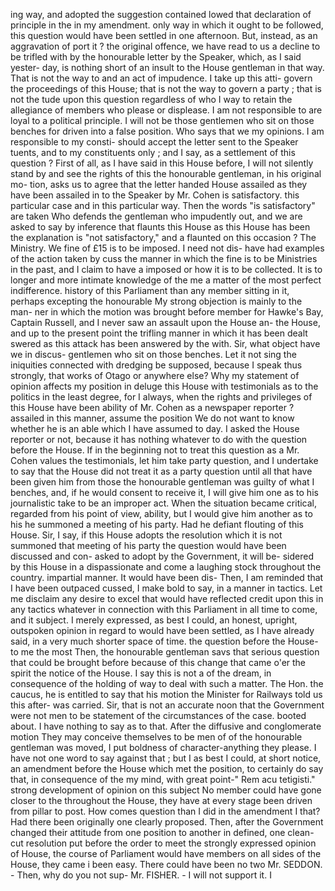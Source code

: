 ing way, and adopted the suggestion contained lowed that declaration of principle in the in my amendment. only way in which it ought to be followed, this question would have been settled in one afternoon. But, instead, as an aggravation of port it ? the original offence, we have read to us a decline to be trifled with by the honourable letter by the Speaker, which, as I said yester- day, is nothing short of an insult to the House gentleman in that way. That is not the way to and an act of impudence. I take up this atti- govern the proceedings of this House; that is not the way to govern a party ; that is not the tude upon this question regardless of who I way to retain the allegiance of members who please or displease. I am not responsible to are loyal to a political principle. I will not be those gentlemen who sit on those benches for driven into a false position. Who says that we my opinions. I am responsible to my consti- should accept the letter sent to the Speaker tuents, and to my constituents only ; and I say, as a settlement of this question ? First of all, as I have said in this House before, I will not silently stand by and see the rights of this the honourable gentleman, in his original mo- tion, asks us to agree that the letter handed House assailed as they have been assailed in to the Speaker by Mr. Cohen is satisfactory. this particular case and in this particular way. Then the words "is satisfactory" are taken Who defends the gentleman who impudently out, and we are asked to say by inference that flaunts this House as this House has been the explanation is "not satisfactory," and a flaunted on this occasion ? The Ministry. We fine of £15 is to be imposed. I need not dis- have had examples of the action taken by cuss the manner in which the fine is to be Ministries in the past, and I claim to have a imposed or how it is to be collected. It is to longer and more intimate knowledge of the me a matter of the most perfect indifference. history of this Parliament than any member sitting in it, perhaps excepting the honourable My strong objection is mainly to the man- ner in which the motion was brought before member for Hawke's Bay, Captain Russell, and I never saw an assault upon the House an- the House, and up to the present point the trifling manner in which it has been dealt swered as this attack has been answered by the with. Sir, what object have we in discus- gentlemen who sit on those benches. Let it not sing the iniquities connected with dredging be supposed, because I speak thus strongly, that works of Otago or anywhere else? Why my statement of opinion affects my position in deluge this House with testimonials as to the politics in the least degree, for I always, when the rights and privileges of this House have been ability of Mr. Cohen as a newspaper reporter ? assailed in this manner, assume the position We do not want to know whether he is an able which I have assumed to day. I asked the House reporter or not, because it has nothing whatever to do with the question before the House. If in the beginning not to treat this question as a Mr. Cohen values the testimonials, let him take party question, and I undertake to say that the House did not treat it as a party question until all that have been given him from those the honourable gentleman was guilty of what I benches, and, if he would consent to receive it, I will give him one as to his journalistic take to be an improper act. When the situation became critical, regarded from his point of view, ability, but I would give him another as to his he summoned a meeting of his party. Had he defiant flouting of this House. Sir, I say, if this House adopts the resolution which it is not summoned that meeting of his party the question would have been discussed and con- asked to adopt by the Government, it will be- sidered by this House in a dispassionate and come a laughing stock throughout the country. impartial manner. It would have been dis- Then, I am reminded that I have been outpaced cussed, I make bold to say, in a manner in tactics. Let me disclaim any desire to excel that would have reflected credit upon this in any tactics whatever in connection with this Parliament in all time to come, and it subject. I merely expressed, as best I could, an honest, upright, outspoken opinion in regard to would have been settled, as I have already said, in a very much shorter space of time. the question before the House-to me the most Then, the honourable gentleman savs that serious question that could be brought before because of this change that came o'er the spirit the notice of the House. I say this is not a of the dream, in consequence of the holding of way to deal with such a matter. The Hon. the caucus, he is entitled to say that his motion the Minister for Railways told us this after- was carried. Sir, that is not an accurate noon that the Government were not men to be statement of the circumstances of the case. booted about. I have nothing to say as to that. After the diffusive and conglomerate motion They may conceive themselves to be men of of the honourable gentleman was moved, I put boldness of character-anything they please. I have not one word to say against that ; but I as best I could, at short notice, an amendment before the House which met the position, to certainly do say that, in consequence of the my mind, with great point-" Rem acu tetigisti." strong development of opinion on this subject No member could have gone closer to the throughout the House, they have at every stage been driven from pillar to post. How comes question than I did in the amendment I that? Had there been originally one clearly proposed. Then, after the Government changed their attitude from one position to another in defined, one clean-cut resolution put before the order to meet the strongly expressed opinion of House, the course of Parliament would have members on all sides of the House, they came i been easy. There could have been no two Mr. SEDDON. - Then, why do you not sup- Mr. FISHER. - I will not support it. I 
